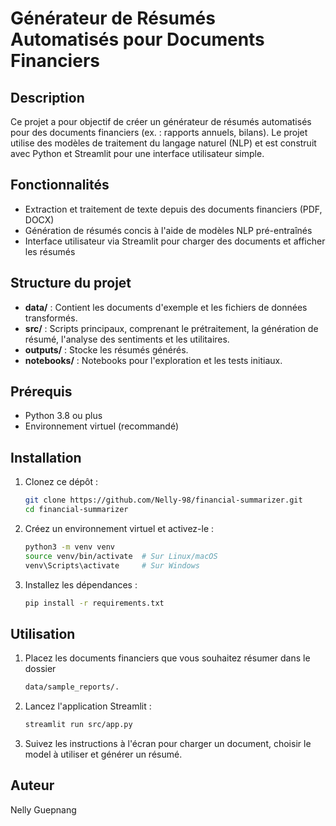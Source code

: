 # Générateur de Résumés Automatisés pour Documents Financiers

## Description
Ce projet a pour objectif de créer un générateur de résumés automatisés pour des documents financiers (ex. : rapports annuels, bilans). Le projet utilise des modèles de traitement du langage naturel (NLP) et est construit avec Python et Streamlit pour une interface utilisateur simple.

## Fonctionnalités
- Extraction et traitement de texte depuis des documents financiers (PDF, DOCX)
- Génération de résumés concis à l'aide de modèles NLP pré-entraînés
- Interface utilisateur via Streamlit pour charger des documents et afficher les résumés

## Structure du projet
- **data/** : Contient les documents d'exemple et les fichiers de données transformés.
- **src/** : Scripts principaux, comprenant le prétraitement, la génération de résumé, l'analyse des sentiments et les utilitaires.
- **outputs/** : Stocke les résumés générés.
- **notebooks/** : Notebooks pour l'exploration et les tests initiaux.

## Prérequis
- Python 3.8 ou plus
- Environnement virtuel (recommandé)

## Installation
1. Clonez ce dépôt :
   ```bash
   git clone https://github.com/Nelly-98/financial-summarizer.git
   cd financial-summarizer

2. Créez un environnement virtuel et activez-le :
    ```bash
    python3 -m venv venv
    source venv/bin/activate  # Sur Linux/macOS
    venv\Scripts\activate     # Sur Windows

3. Installez les dépendances :
    ```bash
    pip install -r requirements.txt

## Utilisation
1. Placez les documents financiers que vous souhaitez résumer dans le dossier 
    ```bash
    data/sample_reports/.

2. Lancez l'application Streamlit :
    ```bash
    streamlit run src/app.py

3. Suivez les instructions à l'écran pour charger un document, choisir le model à utiliser et générer un résumé.

## Auteur
Nelly Guepnang
